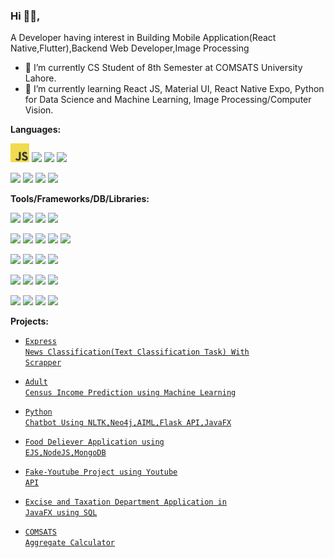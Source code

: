 ### Hi 👋🏼,

A Developer having interest in Building Mobile Application(React Native,Flutter),Backend Web Developer,Image Processing

- 🔭 I’m currently CS Student of 8th Semester at COMSATS University Lahore.
- 🌱 I’m currently learning React JS, Material UI, React Native Expo, Python for Data Science and Machine Learning, Image Processing/Computer Vision.

**Languages:**

<code><img height="30" src="https://raw.githubusercontent.com/github/explore/80688e429a7d4ef2fca1e82350fe8e3517d3494d/topics/javascript/javascript.png"></code>
<code><img height="30" src="https://reactnative.dev/img/header_logo.svg"></code>
<code><img height="30" src="https://cdn.worldvectorlogo.com/logos/flutter-logo.svg"></code>
<code><img height="30" src="https://cdn.worldvectorlogo.com/logos/graphql.svg"></code>

<code><img height="30" src="https://cdn3.iconfinder.com/data/icons/logos-and-brands-adobe/512/267_Python-512.png"></code>
<code><img height="30" src="https://i7.pngguru.com/preview/170/924/985/microsoft-sql-server-microsoft-azure-sql-database-microsoft.jpg"></code>
<code><img height="30" src="https://i.pinimg.com/originals/bb/72/c8/bb72c84af959c4689e0bae3bfed496f5.png"></code>
<code><img height="30" src="https://user-images.githubusercontent.com/42747200/46140125-da084900-c26d-11e8-8ea7-c45ae6306309.png"></code>


**Tools/Frameworks/DB/Libraries:**

<code><img height="30" src="https://upload.wikimedia.org/wikipedia/commons/thumb/c/c2/Adobe_XD_CC_icon.svg/1051px-Adobe_XD_CC_icon.svg.png"></code>
<code><img height="30" src="https://material-ui.com/static/logo.png"></code>
<code><img height="30" src="https://dist.neo4j.com/wp-content/uploads/neo4j_logo_globe1.png"></code>
<code><img height="30" src="https://www.pngitem.com/pimgs/m/385-3850359_icon-mongodb-logo-hd-png-download.png"></code>

<code><img height="30" src="https://keras.io/img/logo.png"></code>
<code><img height="30" src="https://upload.wikimedia.org/wikipedia/commons/thumb/0/05/Scikit_learn_logo_small.svg/1024px-Scikit_learn_logo_small.svg.png"></code>
<code><img height="30" src="https://upload.wikimedia.org/wikipedia/commons/thumb/8/84/Matplotlib_icon.svg/1200px-Matplotlib_icon.svg.png"></code>
<code><img height="30" src="https://upload.wikimedia.org/wikipedia/commons/thumb/9/97/Sqlite-square-icon.svg/1200px-Sqlite-square-icon.svg.png"></code>
<code><img height="30" src="https://www.pngitem.com/pimgs/m/159-1595977_flask-python-logo-hd-png-download.png"></code>

<code><img height="30" src="https://banner2.cleanpng.com/20180603/bch/kisspng-opencv-computer-vision-library-c-open-now-5b1390e4692f39.9683021615280089324309.jpg"></code>
<code><img height="30" src="https://upload.wikimedia.org/wikipedia/commons/thumb/1/1a/NumPy_logo.svg/1280px-NumPy_logo.svg.png"></code>
<code><img height="30" src="https://e7.pngegg.com/pngimages/665/534/png-clipart-scipy-numpy-python-scikit-learn-pip-others-miscellaneous-blue.png"></code>
<code><img height="30" src="https://banner2.cleanpng.com/20181109/pi/kisspng-logo-image-python-font-product-spread-networks-and-seaborn-team-up-to-provide-sea-5be5f5e0aa1a53.8473640515417973446968.jpg"></code>

<code><img height="30" src="https://image.flaticon.com/icons/png/512/873/873107.png"></code>
<code><img height="30" src="https://cdn.iconscout.com/icon/free/png-512/google-cloud-2038785-1721675.png"></code>
<code><img height="30" src="https://miro.medium.com/max/397/0*cbr_9kvPaWDbocSm.jpeg"></code>
<code><img height="30" src="https://www.nicepng.com/png/detail/85-851058_anaconda-icon-anaconda-python-icon.png"></code>

<code><img height="30" src="https://img2.pngio.com/express-js-png-5-png-image-expressjs-png-800_800.png"></code>
<code><img height="30" src="https://avatars3.githubusercontent.com/u/12551863?s=400&v=4"></code>
<code><img height="30" src="https://cdn2.iconfinder.com/data/icons/nodejs-1/512/nodejs-512.png"></code>
<code><img height="30" src="https://cdn.worldvectorlogo.com/logos/nextjs-3.svg"></code>

**Projects:**

- <code><a href="https://github.com/asadharoon/News_classification_ExpressNews_Scrapper_Python">Express News Classification(Text Classification Task) With Scrapper</a></code>

- <code><a href="https://github.com/asadharoon/adult_census_income_predictionTask_ML">Adult Census Income Prediction using Machine Learning</a></code>

- <code><a href="https://github.com/asadharoon/python-ai-flask-chatbot-javafx">Python Chatbot Using NLTK,Neo4j,AIML,Flask API,JavaFX</a></code>

- <code><a href="">Food Deliever Application using EJS,NodeJS,MongoDB</a></code>

- <code><a href="">Fake-Youtube Project using Youtube API</a></code>

- <code><a href="">Excise and Taxation Department Application in JavaFX using SQL</a></code>
- <code><a href="https://cui-agg-calc-next-js.vercel.app/">COMSATS Aggregate Calculator</a></code>
